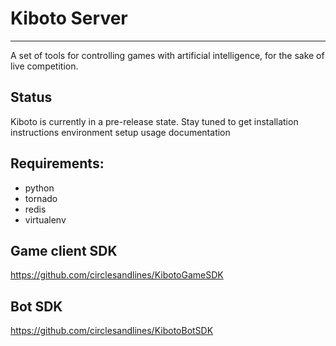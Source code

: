 # Kiboto Server
---------------
A set of tools for controlling games with artificial intelligence, for the sake of live competition.

## Status
Kiboto is currently in a pre-release state.
Stay tuned to get
	installation instructions
	environment setup
	usage documentation


## Requirements:

- python
- tornado
- redis
- virtualenv

## Game client SDK

https://github.com/circlesandlines/KibotoGameSDK

## Bot SDK

https://github.com/circlesandlines/KibotoBotSDK
